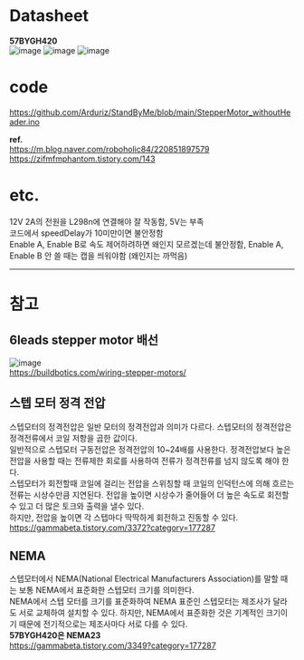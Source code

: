 # Datasheet
**57BYGH420** <br>
![image](https://user-images.githubusercontent.com/65582244/183921388-462170b5-561d-4d30-a649-567f80878752.png)
![image](https://user-images.githubusercontent.com/65582244/183921094-4b8ae34f-95df-4fc3-9bca-9469ec604e90.png)
![image](https://user-images.githubusercontent.com/65582244/183921151-6d4354a8-290b-45e9-a31d-48215045ca20.png)

# code
https://github.com/Arduriz/StandByMe/blob/main/StepperMotor_withoutHeader.ino <br>

**ref.** <br>
https://m.blog.naver.com/roboholic84/220851897579 <br>
https://zifmfmphantom.tistory.com/143

# etc.
12V 2A의 전원을 L298n에 연결해야 잘 작동함, 5V는 부족 <br>
코드에서 speedDelay가 10미만이면 불안정함 <br>
Enable A, Enable B로 속도 제어하려하면 왜인지 모르겠는데 불안정함, Enable A, Enable B 안 쓸 때는 캡을 씌워야함 (왜인지는 까먹음) <br>

***
# 참고
## 6leads stepper motor 배선
![image](https://user-images.githubusercontent.com/65582244/183924109-a7f589ec-b4c3-4bcd-b7e8-5d62b3bcce29.png) <br>
https://buildbotics.com/wiring-stepper-motors/

## 스텝 모터 정격 전압
스텝모터의 정격전압은 일반 모터의 정격전압과 의미가 다르다. 스텝모터의 정격전압은 정격전류에서 코일 저항을 곱한 값이다. <br>
일반적으로 스텝모터 구동전압은 정격전압의 10~24배를 사용한다. 정격전압보다 높은 전압을 사용할 때는 전류제한 회로를 사용하여 전류가 정격전류를 넘지 않도록 해야 한다. <br>
스텝모터가 회전할때 코일에 걸리는 전압을 스위칭할 때 코일의 인덕턴스에 의해 흐르는 전류는 시상수만큼 지연된다. 전압을 높이면 시상수가 줄어들어 더 높은 속도로 회전할 수 있고 더 많은 토크와 출력을 낼수 있다. <br>
하지만, 전압을 높이면 각 스텝마다 딱딱하게 회전하고 진동할 수 있다. <br>
https://gammabeta.tistory.com/3372?category=177287

## NEMA
스텝모터에서 NEMA(National Electrical Manufacturers Association)를 말할 때는 보통 NEMA에서 표준화한 스텝모터 크기를 의미한다.<br>
NEMA에서 스텝 모터를 크기를 표준화하여 NEMA 표준인 스텝모터는 제조사가 달라도 서로 교체하여 설치할 수 있다. 하지만, NEMA에서 표준화한 것은 기계적인 크기이기 때문에 전기적으로는 제조사마다 서로 다를 수 있다.<br>
**57BYGH420은 NEMA23**<br>
https://gammabeta.tistory.com/3349?category=177287


